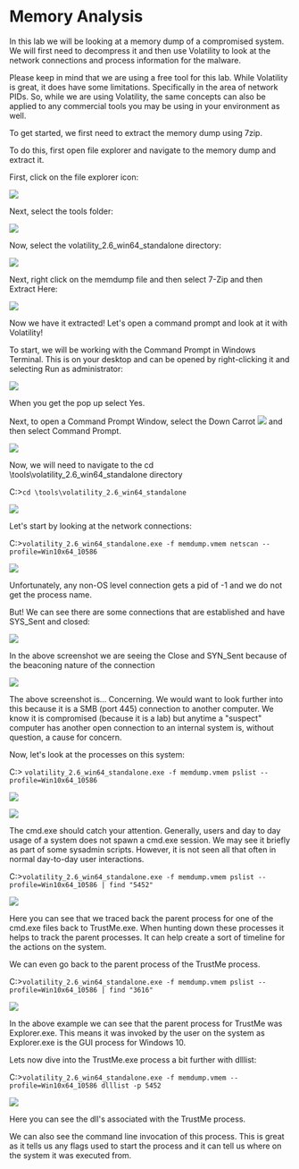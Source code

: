 
# Memory Analysis

In this lab we will be looking at a memory dump of a compromised system.  We will first need to decompress it and then use Volatility to look at the network connections and process information for the malware.

Please keep in mind that we are using a free tool for this lab.  While Volatility is great, it does have some limitations.  Specifically in the area of network PIDs.  So, while we are using Volatility, the same concepts can also be applied to any commercial tools you may be using in your environment as well.

To get started, we first need to extract the memory dump using 7zip.

To do this, first open file explorer and navigate to the memory dump and extract it.

First, click on the file explorer icon:

![](attachments/Clipboard_2020-12-09-14-10-04.png)

Next, select the tools folder:

![](attachments/Clipboard_2020-12-09-14-10-53.png)

Now, select the volatility_2.6_win64_standalone directory:

![](attachments/Clipboard_2020-12-09-14-11-23.png)

Next, right click on the memdump file and then select 7-Zip and then Extract Here:

![](attachments/Clipboard_2020-12-09-14-12-09.png)

Now we have it extracted!  Let's open a command prompt and look at it with Volatility!

To start, we will be working with the Command Prompt in Windows Terminal.   This is on your desktop and can be opened by right-clicking it and selecting Run as administrator:


![](attachments/Clipboard_2020-06-12-10-36-44.png)

When you get the pop up select Yes.

Next, to open a Command Prompt Window, select the Down Carrot ![](attachments/Clipboard_2020-06-12-10-38-20.png) and then select Command Prompt.

![](attachments/Clipboard_2020-06-12-10-38-52.png)

Now, we will need to navigate to the cd \tools\volatility_2.6_win64_standalone directory

C:\>`cd \tools\volatility_2.6_win64_standalone`

![](attachments/Clipboard_2020-12-09-14-15-29.png)

Let's start by looking at the network connections:

C:\>`volatility_2.6_win64_standalone.exe -f memdump.vmem netscan --profile=Win10x64_10586`

![](attachments/Clipboard_2020-12-09-14-17-12.png)

Unfortunately, any non-OS level connection gets a pid of -1 and we do not get the process name. 

But! We can see there are some connections that are established and have SYS_Sent and closed:

![](attachments/Clipboard_2020-12-09-14-22-00.png)

In the above screenshot we are seeing the Close and SYN_Sent because of the beaconing nature of the connection

![](attachments/Clipboard_2020-12-09-14-23-17.png)

The above screenshot is...  Concerning.  We would want to look further into this because it is a SMB (port 445) connection to another computer.  We know it is compromised (because it is a lab) but anytime a "suspect" computer has another open connection to an internal system is, without question, a cause for concern.

Now, let's look at the processes on this system:

C:\> `volatility_2.6_win64_standalone.exe -f memdump.vmem pslist --profile=Win10x64_10586`


![](attachments/Clipboard_2020-12-09-14-27-06.png)


![](attachments/Clipboard_2020-12-09-14-26-48.png)


The cmd.exe should catch your attention.  Generally, users and day to day usage of a system does not spawn a cmd.exe session.  We may see it briefly as part of some sysadmin scripts.  However, it is not seen all that often in normal day-to-day user interactions.

C:\>`volatility_2.6_win64_standalone.exe -f memdump.vmem pslist --profile=Win10x64_10586 | find "5452"`

![](attachments/Clipboard_2020-12-09-14-29-35.png)



Here you can see that we traced back the parent process for one of the cmd.exe files back to TrustMe.exe.  When hunting down these processes it helps to track the parent processes. It can help create a sort of timeline for the actions on the system.

We can even go back to the parent process of the TrustMe process.


C:\>`volatility_2.6_win64_standalone.exe -f memdump.vmem pslist --profile=Win10x64_10586 | find "3616"`


![](attachments/Clipboard_2020-12-09-14-32-34.png)

In the above example we can see that the parent process for TrustMe was Explorer.exe.  This means it was invoked by the user on the system as Explorer.exe is the GUI process for Windows 10.

Lets now dive into the TrustMe.exe process a bit further with dlllist:

C:\>`volatility_2.6_win64_standalone.exe -f memdump.vmem --profile=Win10x64_10586 dlllist -p 5452`

![](attachments/Clipboard_2020-12-09-14-35-37.png)

Here you can see the dll's associated with the TrustMe process.

We can also see the command line invocation of this process.  This is great as it tells us any flags used to start the process and it can tell us where on the system it was executed from.











